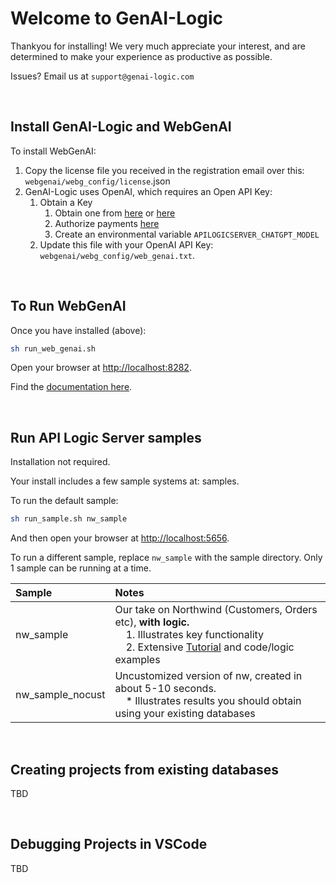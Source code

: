# Welcome to GenAI-Logic

Thankyou for installing!  We very much appreciate your interest, and are determined to make your experience as productive as possible.

Issues?  Email us at `support@genai-logic.com`

&nbsp;

## Install GenAI-Logic and WebGenAI

To install WebGenAI:

1. Copy the license file you received in the registration email over this: `webgenai/webg_config/license`.json 
2. GenAI-Logic uses OpenAI, which requires an Open API Key:
    1. Obtain a Key
        1. Obtain one from [here](https://platform.openai.com/account/api-keys) or [here](https://platform.openai.com/api-keys)
        2. Authorize payments [here](https://platform.openai.com/settings/organization/billing/overview)
        3. Create an environmental variable `APILOGICSERVER_CHATGPT_MODEL`
    2. Update this file with your OpenAI API Key: `webgenai/webg_config/web_genai.txt`.

&nbsp;

## To Run WebGenAI

Once you have installed (above):

```bash
sh run_web_genai.sh
```

Open your browser at [http://localhost:8282](http://localhost:8282).

Find the [documentation here](https://apilogicserver.github.io/Docs/WebGenAI/).

&nbsp;

## Run API Logic Server samples 

Installation not required.

Your install includes a few sample systems at: samples.

To run the default sample:

```bash
sh run_sample.sh nw_sample
```

And then open your browser at [http://localhost:5656](http://localhost:5656).

To run a different sample, replace `nw_sample` with the sample directory.  Only 1 sample can be running at a time.

| Sample | Notes   |
| :------------- | :------------- |
| nw_sample | Our take on Northwind (Customers, Orders etc), **with logic.**<br>&nbsp;&nbsp;&nbsp;&nbsp;1. Illustrates key functionality<br>&nbsp;&nbsp;&nbsp;&nbsp;2. Extensive [Tutorial](https://apilogicserver.github.io/Docs/Tutorial/) and code/logic examples |
| nw_sample_nocust | Uncustomized version of nw, created in about 5-10 seconds.<br>&nbsp;&nbsp;&nbsp;&nbsp;* Illustrates results you should obtain using your existing databases |

&nbsp;

## Creating projects from existing databases

TBD

&nbsp;

## Debugging Projects in VSCode

TBD